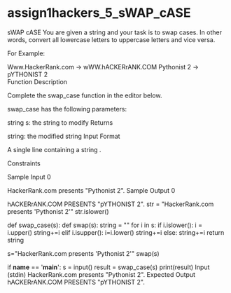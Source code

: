 # assign1hackers_5_sWAP_cASE
sWAP cASE
You are given a string and your task is to swap cases. In other words, convert all lowercase letters to uppercase letters and vice versa.

For Example:

Www.HackerRank.com → wWW.hACKERrANK.COM
Pythonist 2 → pYTHONIST 2  
Function Description

Complete the swap_case function in the editor below.

swap_case has the following parameters:

string s: the string to modify
Returns

string: the modified string
Input Format

A single line containing a string .

Constraints


Sample Input 0

HackerRank.com presents "Pythonist 2".
Sample Output 0

hACKERrANK.COM PRESENTS "pYTHONIST 2".
str = "HackerRank.com presents 'Pythonist 2'"
str.islower()

def swap_case(s):
    def swap(s):
        string = ""
        for i in s:
          if i.islower():
            i = i.upper()
            string+=i
          elif i.isupper():
            i=i.lower()
            string+=i
          else:
            string+=i
        return string
      
s="HackerRank.com presents 'Pythonist 2'"
swap(s)
    

if __name__ == '__main__':
    s = input()
    result = swap_case(s)
    print(result)
    Input (stdin)
HackerRank.com presents "Pythonist 2".
Expected Output
hACKERrANK.COM PRESENTS "pYTHONIST 2".

